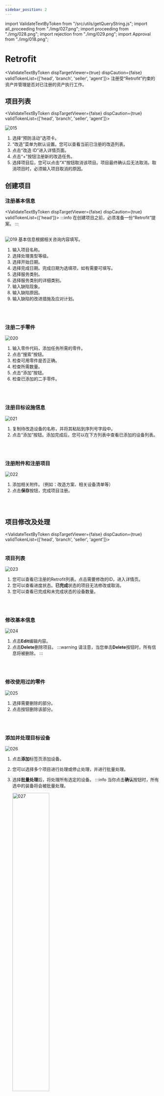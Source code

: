 ```yaml
---
sidebar_position: 2
---
```


import ValidateTextByToken from "/src/utils/getQueryString.js";
import all_proceeding from "./img/027.png";
import proceeding from "./img/028.png";
import rejection from "./img/029.png";
import Approval from "./img/018.png";

# Retrofit

<ValidateTextByToken dispTargetViewer={true} dispCaution={false} validTokenList={['head', 'branch', 'seller', 'agent']}>
注册受“Retrofit”约束的资产并管理是否对已注册的资产执行工作。


</ValidateTextByToken>

## 项目列表

<ValidateTextByToken dispTargetViewer={false} dispCaution={true} validTokenList={['head', 'branch', 'seller', 'agent']}>

![015](./img/015.png)
1. 选择“预防活动”选项卡。
1. “改造”菜单为默认设置。您可以查看当前已注册的改造列表。
1. 点击“改造 ID”进入详情页面。
1. 点击“+”按钮注册新的改造任务。
1. 选择项目后，您可以点击“X”按钮取消该项目。项目最终确认后无法取消。取消项目时，必须输入项目取消的原因。

</ValidateTextByToken>

## 创建项目

### 注册基本信息

<ValidateTextByToken dispTargetViewer={false} dispCaution={true} validTokenList={['head']}>
    :::info
       在创建项目之前，必须准备一份“Retrofit”提案。
    :::
<br/>
<br/>

![019](./img/019.png)
基本信息根据相关咨询内容填写。
1. 输入项目名称。
1. 选择处理类型等级。
1. 选择开始日期。
1. 选择完成日期。完成日期为选填项，如有需要可填写。
1. 选择服务类别。
1. 选择服务类别的详细类别。
1. 输入缺陷现象。
1. 输入缺陷原因。
1. 输入缺陷的改进措施及应对计划。
<br/>
<br/>

### 注册二手零件

![020](./img/020.png)
1. 输入零件代码，添加任务所需的零件。
1. 点击“搜索”按钮。
1. 检查可用零件是否正确。
1. 检查所需数量。
1. 点击“添加”按钮。
1. 检查已添加的二手零件。
<br/>
<br/>

### 注册目标设施信息

![021](./img/021.png)
1. 复制待改造设备的名称，并将其粘贴到序列号字段中。
1. 点击“添加”按钮。添加完成后，您可以在下方列表中查看已添加的设备列表。
<br/>
<br/>

### 注册附件和注册项目

![022](./img/022.png)
1. 添加相关附件。（例如：改造方案、相关设备清单等）
1. 点击**保存**按钮，完成项目注册。
<br/>
<br/>

</ValidateTextByToken>

## 项目修改及处理

<ValidateTextByToken dispTargetViewer={false} dispCaution={true} validTokenList={['head', 'branch', 'seller', 'agent']}>
<br/>
<br/>

### 项目列表

![023](./img/023.png)
1. 您可以查看已注册的Retrofit列表。点击需要修改的ID，进入详情页。
1. 您可以查看进度状态。**已完成**状态的项目无法修改或取消。
1. 您可以查看已完成和未完成状态的设备数量。
<br/>
<br/>

### 修改基本信息
![024](./img/024.png)
1. 点击**Edit**编辑内容。
1. 点击**Delete**删除项目。
    :::warning
    请注意，当您单击**Delete**按钮时，所有信息将被删除。
    :::
<br/>
<br/>

### 修改使用过的零件
![025](./img/025.png)

1. 选择需要删除的部分。
1. 点击按钮删除该部分。
<br/>
<br/>

### 添加并处理目标设备
![026](./img/026.png)
1. 点击**添加**标签页添加设备。
1. 您可以选择多个项目进行处理或停止处理，并进行批量处理。
1. 选择**批量处理**后，将处理所有选定的设备。
    :::info
   当你点击**确认**按钮时，所有选中的装备将会被批量处理。
    <div><img src={all_proceeding} width="50%" alt="027" /></div>
    :::

1. 您可以通过单击**处理**按钮单独处理改造。
    :::info
    当你点击**确认**按钮时，设备将被批量处理。 
    <div><img src={proceeding} width="50%" alt="028" /></div>
    :::

1. 当您选择一个设施并点击**无法继续**按钮时，该设施将从进度项目中排除。
    :::info
    您可以输入无法继续的原因，然后将其处理为无法访问。
    <div><img src={rejection} width="50%" alt="029" /></div>
    :::
<br/>
<br/>

## 取消项目
![030](./img/030.png)
1. 您可以按屏幕底部的**取消项目**按钮来取消。

![031](./img/031.png)

1. 您可以查看该项目是否被取消以及取消的原因。
1. 取消的项目所有功能均无法使用。

</ValidateTextByToken>